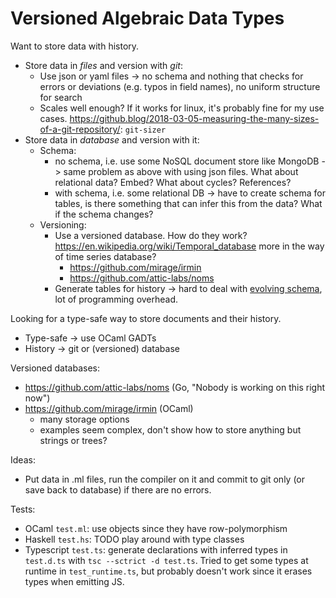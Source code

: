 # Versioned Algebraic Data Types

Want to store data with history.
- Store data in *files* and version with *git*:
  - Use json or yaml files -> no schema and nothing that checks for errors or deviations (e.g. typos in field names), no uniform structure for search
  - Scales well enough? If it works for linux, it's probably fine for my use cases. https://github.blog/2018-03-05-measuring-the-many-sizes-of-a-git-repository/: `git-sizer`
- Store data in *database* and version with it:
  - Schema:
    - no schema, i.e. use some NoSQL document store like MongoDB -> same problem as above with using json files. What about relational data? Embed? What about cycles? References?
    - with schema, i.e. some relational DB -> have to create schema for tables, is there something that can infer this from the data? What if the schema changes?
  - Versioning:
    - Use a versioned database. How do they work? https://en.wikipedia.org/wiki/Temporal_database more in the way of time series database?
      - https://github.com/mirage/irmin
      - https://github.com/attic-labs/noms
    - Generate tables for history -> hard to deal with [evolving schema](https://en.wikipedia.org/wiki/Schema_evolution), lot of programming overhead.

Looking for a type-safe way to store documents and their history.
- Type-safe -> use OCaml GADTs
- History -> git or (versioned) database

Versioned databases:
- https://github.com/attic-labs/noms (Go, "Nobody is working on this right now")
- https://github.com/mirage/irmin (OCaml)
  - many storage options
  - examples seem complex, don't show how to store anything but strings or trees?

Ideas:
- Put data in .ml files, run the compiler on it and commit to git only (or save back to database) if there are no errors.

Tests:
- OCaml `test.ml`: use objects since they have row-polymorphism
- Haskell `test.hs`: TODO play around with type classes
- Typescript `test.ts`: generate declarations with inferred types in `test.d.ts` with `tsc --sctrict -d test.ts`. Tried to get some types at runtime in `test_runtime.ts`, but probably doesn't work since it erases types when emitting JS.

